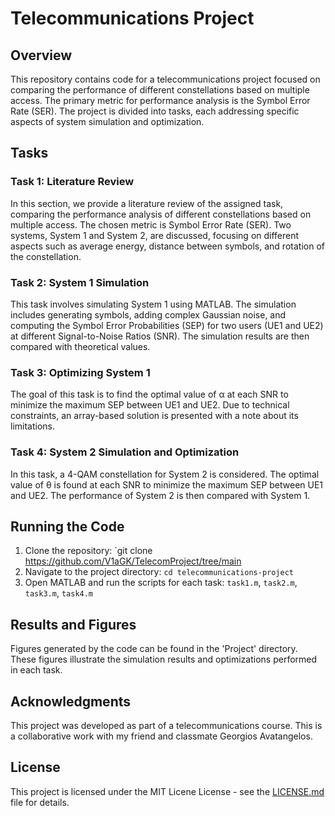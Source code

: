 # Telecommunications Project

## Overview

This repository contains code for a telecommunications project focused on comparing the performance of different constellations based on multiple access. The primary metric for performance analysis is the Symbol Error Rate (SER). The project is divided into tasks, each addressing specific aspects of system simulation and optimization.

## Tasks

### Task 1: Literature Review

In this section, we provide a literature review of the assigned task, comparing the performance analysis of different constellations based on multiple access. The chosen metric is Symbol Error Rate (SER). Two systems, System 1 and System 2, are discussed, focusing on different aspects such as average energy, distance between symbols, and rotation of the constellation.

### Task 2: System 1 Simulation

This task involves simulating System 1 using MATLAB. The simulation includes generating symbols, adding complex Gaussian noise, and computing the Symbol Error Probabilities (SEP) for two users (UE1 and UE2) at different Signal-to-Noise Ratios (SNR). The simulation results are then compared with theoretical values.

### Task 3: Optimizing System 1

The goal of this task is to find the optimal value of α at each SNR to minimize the maximum SEP between UE1 and UE2. Due to technical constraints, an array-based solution is presented with a note about its limitations.

### Task 4: System 2 Simulation and Optimization

In this task, a 4-QAM constellation for System 2 is considered. The optimal value of θ is found at each SNR to minimize the maximum SEP between UE1 and UE2. The performance of System 2 is then compared with System 1.

## Running the Code

1. Clone the repository: `git clone https://github.com/V1aGK/TelecomProject/tree/main
2. Navigate to the project directory: `cd telecommunications-project`
3. Open MATLAB and run the scripts for each task: `task1.m`, `task2.m`, `task3.m`, `task4.m`

## Results and Figures

Figures generated by the code can be found in the 'Project' directory. These figures illustrate the simulation results and optimizations performed in each task.

## Acknowledgments

This project was developed as part of a telecommunications course. This is a collaborative work with my friend and classmate Georgios Avatangelos.

## License

This project is licensed under the MIT Licene License - see the [LICENSE.md](LICENSE.md) file for details.

